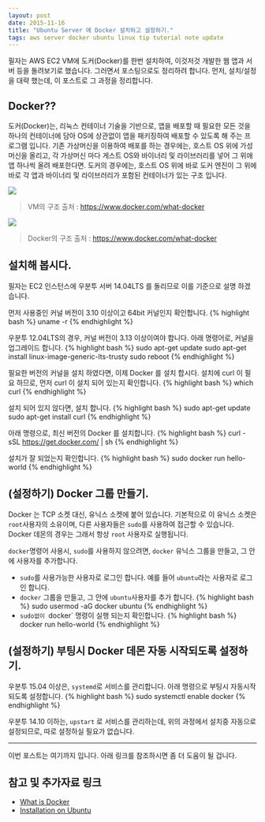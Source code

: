 ```yaml
---
layout: post
date: 2015-11-16
title: "Ubuntu Server 에 Docker 설치하고 설정하기."
tags: aws server docker ubuntu linux tip tutorial note update
---
```


필자는 AWS EC2 VM에 도커(Docker)를 한번 설치하여, 이것저것 개발한 웹 앱과 서버 등을 돌려보기로 했습니다. 그러면서 포스팅으로도 정리하려 합니다. 먼저, 설치/설정을 대략 했는데, 이 포스트로 그 과정을 정리합니다.

## Docker??

도커(Docker)는, 리눅스 컨테이너 기술을 기반으로, 앱을 배포할 때 필요한 모든 것을 하나의 컨테이너에 담아 OS에 상관없이 앱을 패키징하여 배포할 수 있도록 해 주는 프로그램 입니다. 기존 가상머신을 이용하여 배포를 하는 경우에는, 호스트 OS 위에 가성머신을 올리고, 각 가상머신 마다 게스트 OS와 바이너리 및 라이브러리를 넣어 그 위애 앱 하나씩 올려 배포한다면. 도커의 경우에는, 호스트 OS 위에 바로 도커 엔진이 그 위에 바로 각 앱과 바이너리 및 라이브러리가 포함된 컨테이너가 있는 구조 입니다.

<img src="/blogimgs/vm-diagram.png">

> VM의 구조
> 출처 : https://www.docker.com/what-docker

<img src="/blogimgs/docker-diagram.png">

> Docker의 구조
> 출처 : https://www.docker.com/what-docker

## 설치해 봅시다.
필자는 EC2 인스턴스에 우분투 서버 14.04LTS 를 돌리므로 이를 기준으로 설명 하겠습니다.

먼저 사용중인 커널 버전이 3.10 이상이고 64bit 커널인지 확인합니다.
{% highlight bash %}
uname -r
{% endhighlight %}

우분투 12.04LTS의 경우, 커널 버전이 3.13 이상이여야 합니다. 아래 명령어로, 커널을 업그레이드 합니다.
{% highlight bash %}
sudo apt-get update
sudo apt-get install linux-image-generic-lts-trusty
sudo reboot
{% endhighlight %}

필요한 버전의 커널을 설치 하였다면, 이제 Docker 를 설치 합시다. 설치에 curl 이 필요 하므로, 먼저 curl 이 설치 되어 있는지 확인합니다.
{% highlight bash %}
which curl
{% endhighlight %}

설치 되어 있지 않다면, 설치 합니다.
{% highlight bash %}
sudo apt-get update
sudo apt-get install curl
{% endhighlight %}

아래 명령으로, 최신 버전의 Docker 를 설치합니다.
{% highlight bash %}
curl -sSL https://get.docker.com/ | sh
{% endhighlight %}

설치가 잘 되었는지 확인합니다.
{% highlight bash %}
sudo docker run hello-world
{% endhighlight %}


## (설정하기) Docker 그룹 만들기.
Docker 는 TCP 소켓 대신, 유닉스 소켓에 붙어 있습니다. 기본적으로 이 유닉스 소켓은 `root`사용자의 소유이며,
다른 사용자들은 `sudo`를 사용하여 접근할 수 있습니다. Docker 데몬의 경우는 그래서 항상 `root` 사용자로 실행됩니다.

`docker`명령어 사용시, `sudo`를 사용하지 않으려면, `docker` 유닉스 그룹을 만들고, 그 안에 사용자를 추가합니다.

 - `sudo`를 사용가능한 사용자로 로그인 합니다. 예를 들어 `ubuntu`라는 사용자로 로그인 합니다.
 - `docker` 그룹을 만들고, 그 안에 `ubuntu`사용자를 추가 합니다.
 {% highlight bash %}
sudo usermod -aG docker ubuntu
 {% endhighlight %}
 - `sudo없이 `docker` 명령이 실행 되는지 확인합니다.
 {% highlight bash %}
 docker run hello-world
 {% endhighlight %}

## (설정하기) 부팅시 Docker 데몬 자동 시작되도록 설정하기.

우분투 15.04 이상은, `systemd`로 서비스를 관리합니다. 아래 명령으로 부팅시 자동시작 되도록 설정합니다.
 {% highlight bash %}
sudo systemctl enable docker
 {% endhighlight %}

우분투 14.10 이하는, `upstart` 로 서비스를 관리하는데, 위의 과정에서 설치중 자동으로 설정되므로, 따로 설정하실 필요가 없습니다.

---

이번 포스트는 여기까지 입니다. 아래 링크를 참조하시면 좀 더 도움이 될 겁니다.

## 참고 및 추가자료 링크

 - [What is Docker](https://www.docker.com/what-docker)
 - [Installation on Ubuntu](https://docs.docker.com/v1.8/installation/ubuntulinux)

